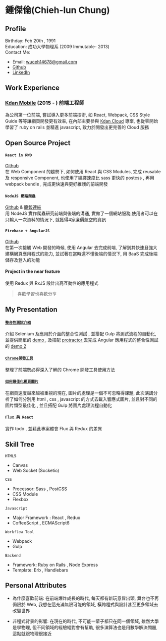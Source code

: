 # 鍾傑倫(Chieh-lun Chung)

## Profile
Birthday: Feb 20th , 1991
<br>Education: 成功大學物理系 (2009 Immutable- 2013)
<br>Contact Me:
 - Email: wuceh14678@gmail.com
 - [Github](https://github.com/chungchiehlun)
 - [LinkedIn](https://tw.linkedin.com/in/chieh-lun-chung-7427918a)

## Work Experience
### [Kdan Mobile](http://www.kdanmobile.com/en/) (2015 - ) 前端工程師
為公司第一位前端, 嘗試導入更多前端技術, 如 React, Webpack, CSS Style Guide 等等讓網頁開發更有效率, 在內部主要參與 [Kdan Cloud](https://auth.kdanmobile.com/) 專案, 也從零開始學習了 ruby on rails 並精進 javascript, 致力於開發出更完善的 Cloud 服務

## Open Source Project
#### `React in RWD`
[Github](https://github.com/chungchiehlun/rwd-react)
<br>在 Web Component 的趨勢下, 如何使用 React 與 CSS Modules, 完成 reusable 及 responsive Component, 也使用了編譯速度比 sass 更快的 postcss ,
再用 webpack bundle , 完成更快速與更好維護的前端開發

#### `NodeJS 網路爬蟲`
[Github](https://github.com/chungchiehlun/WebSpider) &
[簡報連結](http://www.slideshare.net/ssusera1d1af/nodejs-53236276)
<br>用 NodeJS 實作爬蟲研究前端與後端的溝通, 實做了一個網站服務,使用者可以在只輸入一次資料的情況下, 就獲得4家廉價航空的資訊 <br>

#### `Firebase + AngularJS`
[Github](https://github.com/chungchiehlun/wudy)
<br>在第一次接觸 Web 開發的時候, 使用 Angular 去完成前端, 了解到其快速且強大建構網頁應用程式的能力, 並試著在當時還不懂後端的情況下, 用 BaaS 完成後端儲存及登入的功能
#### Project in the near feature
使用 Redux 與 RxJS 設計出高互動性的應用程式

> 喜歡學習也喜歡分享

## My Presentation
#### [`整合性測試介紹`](http://www.slideshare.net/ssusera1d1af/selenium-48376598)
介紹 Selenium 及應用於介面的整合性測試 , 並搭配 Gulp 將測試流程的自動化, 並提供簡單的 [demo ](https://github.com/chungchiehlun/Selenium_demo), 及搭配 [protractor
](http://angular.github.io/protractor/#/)去完成 Angular 應用程式的整合性測試的
[demo 2](https://github.com/chungchiehlun/Selenium_demo_2)
<br>

#### [`Chrome開發工具`](http://www.slideshare.net/ssusera1d1af/chorme-devtools)
整理了前端勢必得深入了解的 Chrome 開發工具使用方法

#### [`如何最佳化網頁圖片`](http://www.slideshare.net/ssusera1d1af/images-meet-web-50494410)
在網頁速度越來越被重視的現在, 圖片的處理是一個不可忽略得課題, 此次演講分析了如何分別用 html , css , javascript 的方式去載入響應式圖片, 並且對不同的圖片類型最佳化 , 並且搭配 Gulp 將圖片處理流程自動化

#### [`Flux 與 React`](https://github.com/chungchiehlun/flux-todo)
實作 todo , 並藉此專案體會 Flux 與 Redux 的差異

## Skill Tree
`HTML5`
- Canvas
- Web Socket (Socketio)

`CSS`
- Processor: Sass , PostCSS
- CSS Module
- Flexbox

`Javascript`
- Major Framework : React , Redux
- CoffeeScript , ECMAScript6

`Workflow Tool`
- Webpack
- Gulp

`Backend`
- Framework: Ruby on Rails , Node Express
- Template: Erb , Handlebars


## Personal Attributes
- 為什麼喜歡前端:
在前端爆炸成長的時代, 每天都有新玩意冒出頭, 舞台也不再侷限於 Web, 我想在這充滿無限可能的領域, 橫跨程式與設計甚至更多領域去改變世界

- 非程式背景的影響:
在現在的時代, 不可能一輩子都只在同一個領域, 雖然大學是學物理, 但不同領域的經驗絕對會有幫助, 很多演算法也是用數學解決問題, 這點就跟物理很接近
